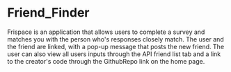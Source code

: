 # Friend_Finder

Frispace is an application that allows users to complete a survey and matches you with the person who's responses closely match. The user and the friend are linked, with a pop-up message that posts the new friend. The user can also view all users inputs through the API friend list tab and a link to the creator's code through the GithubRepo link on the home page.
